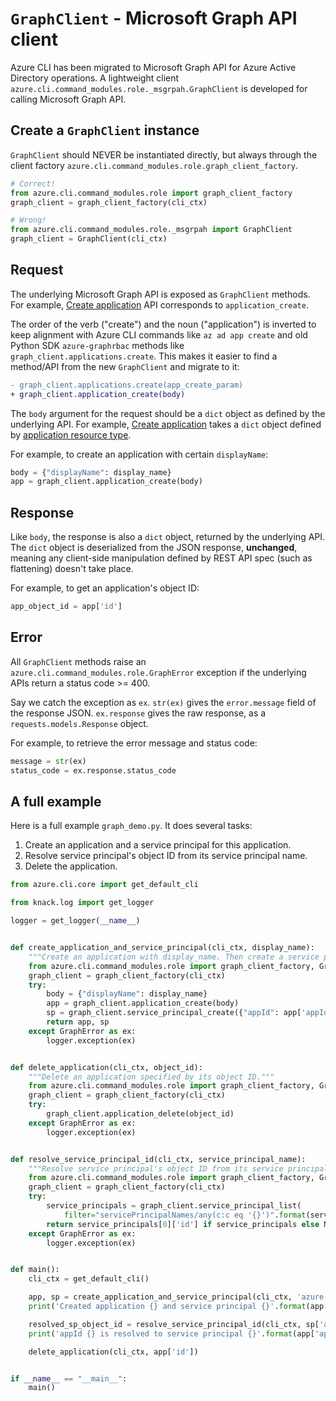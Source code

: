 # `GraphClient` - Microsoft Graph API client

Azure CLI has been migrated to Microsoft Graph API for Azure Active Directory operations. A lightweight client `azure.cli.command_modules.role._msgrpah.GraphClient` is developed for calling Microsoft Graph API.

## Create a `GraphClient` instance

`GraphClient` should NEVER be instantiated directly, but always through the client factory `azure.cli.command_modules.role.graph_client_factory`.

```py
# Correct!
from azure.cli.command_modules.role import graph_client_factory
graph_client = graph_client_factory(cli_ctx)

# Wrong!
from azure.cli.command_modules.role._msgrpah import GraphClient
graph_client = GraphClient(cli_ctx)
```

## Request

The underlying Microsoft Graph API is exposed as `GraphClient` methods. For example, [Create application](https://learn.microsoft.com/graph/api/application-post-applications) API corresponds to `application_create`.

The order of the verb ("create") and the noun ("application") is inverted to keep alignment with Azure CLI commands like `az ad app create` and old Python SDK `azure-graphrbac` methods like `graph_client.applications.create`. This makes it easier to find a method/API from the new `GraphClient` and migrate to it:

```diff
- graph_client.applications.create(app_create_param)
+ graph_client.application_create(body)
```

The `body` argument for the request should be a `dict` object as defined by the underlying API. For example, [Create application](https://learn.microsoft.com/graph/api/application-post-applications) takes a `dict` object defined by [application resource type](https://learn.microsoft.com/graph/api/resources/application).

For example, to create an application with certain `displayName`:

```py
body = {"displayName": display_name}
app = graph_client.application_create(body)
```

## Response

Like `body`, the response is also a `dict` object, returned by the underlying API. The `dict` object is deserialized from the JSON response, **unchanged**, meaning any client-side manipulation defined by REST API spec (such as flattening) doesn't take place.

For example, to get an application's object ID:

```py
app_object_id = app['id']
```

## Error

All `GraphClient` methods raise an `azure.cli.command_modules.role.GraphError` exception if the underlying APIs return a status code >= 400.

Say we catch the exception as `ex`. `str(ex)` gives the `error.message` field of the response JSON. `ex.response` gives the raw response, as a `requests.models.Response` object.

For example, to retrieve the error message and status code:

```py
message = str(ex)
status_code = ex.response.status_code
```

## A full example

Here is a full example `graph_demo.py`. It does several tasks:

1. Create an application and a service principal for this application.
2. Resolve service principal's object ID from its service principal name.
3. Delete the application.

```py
from azure.cli.core import get_default_cli

from knack.log import get_logger

logger = get_logger(__name__)


def create_application_and_service_principal(cli_ctx, display_name):
    """Create an application with display_name. Then create a service principal for this application."""
    from azure.cli.command_modules.role import graph_client_factory, GraphError
    graph_client = graph_client_factory(cli_ctx)
    try:
        body = {"displayName": display_name}
        app = graph_client.application_create(body)
        sp = graph_client.service_principal_create({"appId": app['appId']})
        return app, sp
    except GraphError as ex:
        logger.exception(ex)


def delete_application(cli_ctx, object_id):
    """Delete an application specified by its object ID."""
    from azure.cli.command_modules.role import graph_client_factory, GraphError
    graph_client = graph_client_factory(cli_ctx)
    try:
        graph_client.application_delete(object_id)
    except GraphError as ex:
        logger.exception(ex)


def resolve_service_principal_id(cli_ctx, service_principal_name):
    """Resolve service principal's object ID from its service principal name."""
    from azure.cli.command_modules.role import graph_client_factory, GraphError
    graph_client = graph_client_factory(cli_ctx)
    try:
        service_principals = graph_client.service_principal_list(
            filter="servicePrincipalNames/any(c:c eq '{}')".format(service_principal_name))
        return service_principals[0]['id'] if service_principals else None
    except GraphError as ex:
        logger.exception(ex)


def main():
    cli_ctx = get_default_cli()

    app, sp = create_application_and_service_principal(cli_ctx, 'azure-cli-test')
    print('Created application {} and service principal {}'.format(app['id'], sp['id']))

    resolved_sp_object_id = resolve_service_principal_id(cli_ctx, sp['appId'])
    print('appId {} is resolved to service principal {}'.format(app['appId'], resolved_sp_object_id))

    delete_application(cli_ctx, app['id'])


if __name__ == "__main__":
    main()
```
